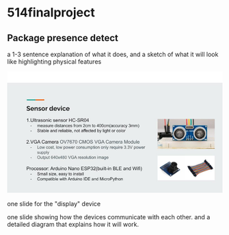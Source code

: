 # 514finalproject
## Package presence detect
a 1-3 sentence explanation of what it does, and a sketch of what it will look like highlighting physical features

![Sensor device](https://raw.githubusercontent.com/sayzs1/514finalproject/main/files/image/sensor.jpg)

one slide for the "display" device

one slide showing how the devices communicate with each other.
and a detailed diagram that explains how it will work.